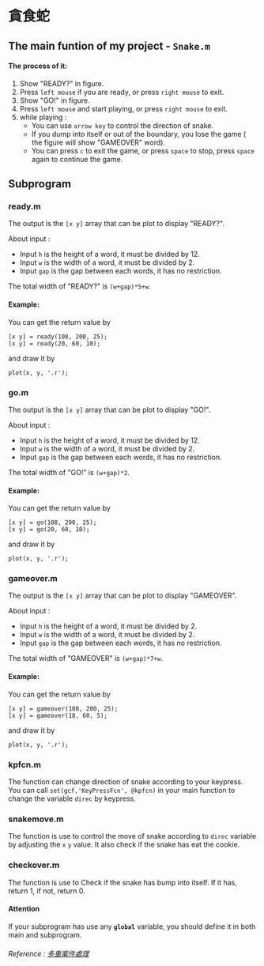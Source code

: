 # 貪食蛇

## The main funtion of my project - `Snake.m`
#### The process of it:
1. Show "READY?" in figure.
2. Press `left mouse` if you are ready, or press `right mouse` to exit.
3. Show "GO!" in figure.
4. Press `left mouse` and start playing, or press `right mouse` to exit.
5. while playing :
    - You can use `arrow key` to control the direction of snake.
    - If you dump into itself or out of the boundary, you lose the game ( the figure will show "GAMEOVER" word).
    - You can press `c` to exit the game, or press `space` to stop, press `space` again to continue the game.

## Subprogram
### ready.m
The output is the `[x y]` array that can be plot to display "READY?".

About input :
- Input `h` is the height of a word, it must be divided by 12.
- Input `w` is the width of a word, it must be divided by 2.
- Input `gap` is the gap between each words, it has no restriction.

The total width of "READY?" is `(w+gap)*5+w`.

#### Example:
You can get the return value by
``` matlab=
[x y] = ready(108, 200, 25);
[x y] = ready(20, 60, 10);
```
and draw it by
``` matlab=
plot(x, y, '.r');
```

### go.m
The output is the `[x y]` array that can be plot to display "GO!".

About input :
- Input `h` is the height of a word, it must be divided by 12.
- Input `w` is the width of a word, it must be divided by 2.
- Input `gap` is the gap between each words, it has no restriction.

The total width of "GO!" is `(w+gap)*2`.

#### Example:
You can get the return value by
``` matlab=
[x y] = go(108, 200, 25);
[x y] = go(20, 60, 10);
```
and draw it by
``` matlab=
plot(x, y, '.r');
```

### gameover.m
The output is the `[x y]` array that can be plot to display "GAMEOVER".

About input :
- Input `h` is the height of a word, it must be divided by 2.
- Input `w` is the width of a word, it must be divided by 2.
- Input `gap` is the gap between each words, it has no restriction.

The total width of "GAMEOVER" is `(w+gap)*7+w`.

#### Example:
You can get the return value by
``` matlab=
[x y] = gameover(108, 200, 25);
[x y] = gameover(18, 60, 5);
```
and draw it by
``` matlab=
plot(x, y, '.r');
```

### kpfcn.m
The function can change direction of snake according to your keypress.
You can call `set(gcf,'KeyPressFcn', @kpfcn)` in your main function to change the variable `direc` by keypress.

### snakemove.m
The function is use to control the move of snake according to `direc` variable by adjusting the `x` `y` value.
It also check if the snake has eat the cookie.

### checkover.m
The function is use to Check if the snake has bump into itself. If it has, return 1, if not, return 0.

#### Attention
If your subprogram has use any **`global`** variable, you should define it in both main and subprogram.

###### Reference : [多重案件處理](https://yuchungchuang.wordpress.com/2017/08/07/matlab-%E5%A4%9A%E9%87%8D%E6%8C%89%E9%8D%B5%E4%BA%8B%E4%BB%B6%E7%9A%84%E8%99%95%E7%90%86keypressfcn/)
